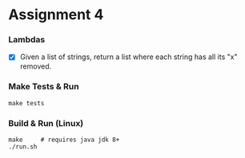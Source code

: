 # Assignment 4

### Lambdas
- [x] Given a list of strings, return a list where each string has all its "x" removed.

### Make Tests & Run
```
make tests
```

### Build & Run (Linux)
```
make     # requires java jdk 8+
./run.sh
```
